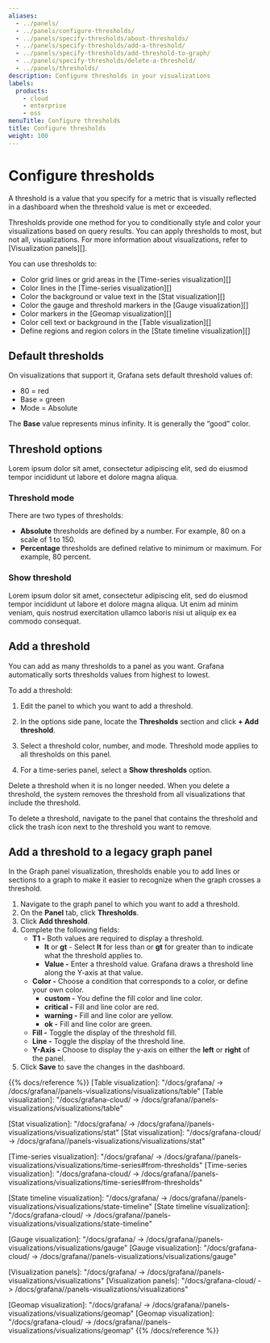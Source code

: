 ```yaml
---
aliases:
  - ../panels/
  - ../panels/configure-thresholds/
  - ../panels/specify-thresholds/about-thresholds/
  - ../panels/specify-thresholds/add-a-threshold/
  - ../panels/specify-thresholds/add-threshold-to-graph/
  - ../panels/specify-thresholds/delete-a-threshold/
  - ../panels/thresholds/
description: Configure thresholds in your visualizations
labels:
  products:
    - cloud
    - enterprise
    - oss
menuTitle: Configure thresholds
title: Configure thresholds
weight: 100
---
```


# Configure thresholds

A threshold is a value that you specify for a metric that is visually reflected in a dashboard when the threshold value is met or exceeded.

Thresholds provide one method for you to conditionally style and color your visualizations based on query results. You can apply thresholds to most, but not all, visualizations. For more information about visualizations, refer to [Visualization panels][].

You can use thresholds to:

- Color grid lines or grid areas in the [Time-series visualization][]
- Color lines in the [Time-series visualization][]
- Color the background or value text in the [Stat visualization][]
- Color the gauge and threshold markers in the [Gauge visualization][]
- Color markers in the [Geomap visualization][]
- Color cell text or background in the [Table visualization][]
- Define regions and region colors in the [State timeline visualization][]

## Default thresholds

On visualizations that support it, Grafana sets default threshold values of:

- 80 = red
- Base = green
- Mode = Absolute

The **Base** value represents minus infinity. It is generally the “good” color.

## Threshold options

Lorem ipsum dolor sit amet, consectetur adipiscing elit, sed do eiusmod tempor incididunt ut labore et dolore magna aliqua.

### Threshold mode

There are two types of thresholds:

- **Absolute** thresholds are defined by a number. For example, 80 on a scale of 1 to 150.
- **Percentage** thresholds are defined relative to minimum or maximum. For example, 80 percent.

### Show threshold

Lorem ipsum dolor sit amet, consectetur adipiscing elit, sed do eiusmod tempor incididunt ut labore et dolore magna aliqua. Ut enim ad minim veniam, quis nostrud exercitation ullamco laboris nisi ut aliquip ex ea commodo consequat.

## Add a threshold

You can add as many thresholds to a panel as you want. Grafana automatically sorts thresholds values from highest to lowest.

To add a threshold:

1. Edit the panel to which you want to add a threshold.

1. In the options side pane, locate the **Thresholds** section and click **+ Add threshold**.

1. Select a threshold color, number, and mode.
   Threshold mode applies to all thresholds on this panel.

1. For a time-series panel, select a **Show thresholds** option.

Delete a threshold when it is no longer needed. When you delete a threshold, the system removes the threshold from all visualizations that include the threshold.

To delete a threshold, navigate to the panel that contains the threshold and click the trash icon next to the threshold you want to remove.

## Add a threshold to a legacy graph panel

In the Graph panel visualization, thresholds enable you to add lines or sections to a graph to make it easier to recognize when the graph crosses a threshold.

1. Navigate to the graph panel to which you want to add a threshold.
1. On the **Panel** tab, click **Thresholds**.
1. Click **Add threshold**.
1. Complete the following fields:
   - **T1 -** Both values are required to display a threshold.
     - **lt** or **gt** - Select **lt** for less than or **gt** for greater than to indicate what the threshold applies to.
     - **Value -** Enter a threshold value. Grafana draws a threshold line along the Y-axis at that value.
   - **Color -** Choose a condition that corresponds to a color, or define your own color.
     - **custom -** You define the fill color and line color.
     - **critical -** Fill and line color are red.
     - **warning -** Fill and line color are yellow.
     - **ok -** Fill and line color are green.
   - **Fill -** Toggle the display of the threshold fill.
   - **Line -** Toggle the display of the threshold line.
   - **Y-Axis -** Choose to display the y-axis on either the **left** or **right** of the panel.
1. Click **Save** to save the changes in the dashboard.

{{% docs/reference %}}
[Table visualization]: "/docs/grafana/ -> /docs/grafana/<GRAFANA VERSION>/panels-visualizations/visualizations/table"
[Table visualization]: "/docs/grafana-cloud/ -> /docs/grafana/<GRAFANA VERSION>/panels-visualizations/visualizations/table"

[Stat visualization]: "/docs/grafana/ -> /docs/grafana/<GRAFANA VERSION>/panels-visualizations/visualizations/stat"
[Stat visualization]: "/docs/grafana-cloud/ -> /docs/grafana/<GRAFANA VERSION>/panels-visualizations/visualizations/stat"

[Time-series visualization]: "/docs/grafana/ -> /docs/grafana/<GRAFANA VERSION>/panels-visualizations/visualizations/time-series#from-thresholds"
[Time-series visualization]: "/docs/grafana-cloud/ -> /docs/grafana/<GRAFANA VERSION>/panels-visualizations/visualizations/time-series#from-thresholds"

[State timeline visualization]: "/docs/grafana/ -> /docs/grafana/<GRAFANA VERSION>/panels-visualizations/visualizations/state-timeline"
[State timeline visualization]: "/docs/grafana-cloud/ -> /docs/grafana/<GRAFANA VERSION>/panels-visualizations/visualizations/state-timeline"

[Gauge visualization]: "/docs/grafana/ -> /docs/grafana/<GRAFANA VERSION>/panels-visualizations/visualizations/gauge"
[Gauge visualization]: "/docs/grafana-cloud/ -> /docs/grafana/<GRAFANA VERSION>/panels-visualizations/visualizations/gauge"

[Visualization panels]: "/docs/grafana/ -> /docs/grafana/<GRAFANA VERSION>/panels-visualizations/visualizations"
[Visualization panels]: "/docs/grafana-cloud/ -> /docs/grafana/<GRAFANA VERSION>/panels-visualizations/visualizations"

[Geomap visualization]: "/docs/grafana/ -> /docs/grafana/<GRAFANA VERSION>/panels-visualizations/visualizations/geomap"
[Geomap visualization]: "/docs/grafana-cloud/ -> /docs/grafana/<GRAFANA VERSION>/panels-visualizations/visualizations/geomap"
{{% /docs/reference %}}
